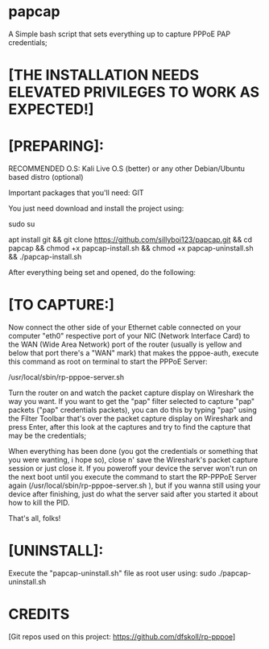 # papcap
A Simple bash script that sets everything up to capture PPPoE PAP credentials;
# [THE INSTALLATION NEEDS ELEVATED PRIVILEGES TO WORK AS EXPECTED!]

# [PREPARING]:

RECOMMENDED O.S: Kali Live O.S (better) or any other Debian/Ubuntu based distro (optional)

Important packages that you'll need: GIT

You just need download and install the project using:

sudo su

apt install git && git clone https://github.com/sillyboi123/papcap.git && cd papcap && chmod +x papcap-install.sh && chmod +x papcap-uninstall.sh && ./papcap-install.sh

After everything being set and opened, do the following:

# [TO CAPTURE:]

Now connect the other side of your Ethernet cable connected on your computer "eth0" respective port of your NIC (Network Interface Card) to the WAN (Wide Area Network) port of the router (usually is yellow and below that port there's a "WAN" mark) that makes the pppoe-auth, execute this command as root on terminal to start the PPPoE Server:

/usr/local/sbin/rp-pppoe-server.sh

Turn the router on and watch the packet capture display on Wireshark the way you want. If you want to get the "pap" filter selected to capture "pap" packets ("pap" credentials packets), you can do this by typing "pap" using the Filter Toolbar that's over the packet capture display on Wireshark and press Enter, after this look at the captures and try to find the capture that may be the credentials;

When everything has been done (you got the credentials or something that you were wanting, i hope so), close n' save the Wireshark's packet capture session or just close it. If you poweroff your device the server won't run on the next boot until you execute the command to start the RP-PPPoE Server again (/usr/local/sbin/rp-pppoe-server.sh ), but if you wanna still using your device after finishing, just do what the server said after you started it about how to kill the PID.

That's all, folks!

# [UNINSTALL]:  

Execute the "papcap-uninstall.sh" file as root user using: sudo ./papcap-uninstall.sh


# CREDITS

[Git repos used on this project: https://github.com/dfskoll/rp-pppoe]
